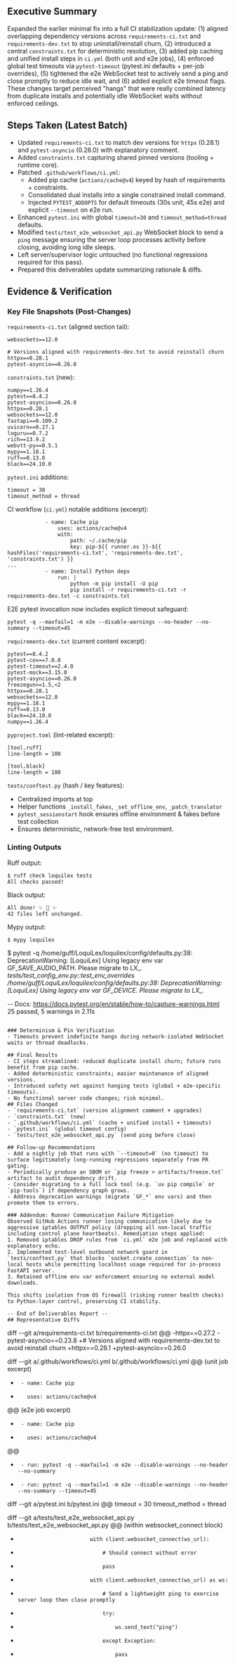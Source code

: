 ## Executive Summary
Expanded the earlier minimal fix into a full CI stabilization update: (1) aligned overlapping dependency versions across `requirements-ci.txt` and `requirements-dev.txt` to stop uninstall/reinstall churn, (2) introduced a central `constraints.txt` for deterministic resolution, (3) added pip caching and unified install steps in `ci.yml` (both unit and e2e jobs), (4) enforced global test timeouts via `pytest-timeout` (pytest.ini defaults + per-job overrides), (5) tightened the e2e WebSocket test to actively send a ping and close promptly to reduce idle wait, and (6) added explicit e2e timeout flags. These changes target perceived "hangs" that were really combined latency from duplicate installs and potentially idle WebSocket waits without enforced ceilings.

## Steps Taken (Latest Batch)
- Updated `requirements-ci.txt` to match dev versions for `httpx` (0.28.1) and `pytest-asyncio` (0.26.0) with explanatory comment.
- Added `constraints.txt` capturing shared pinned versions (tooling + runtime core).
- Patched `.github/workflows/ci.yml`:
	- Added pip cache (`actions/cache@v4`) keyed by hash of requirements + constraints.
	- Consolidated dual installs into a single constrained install command.
	- Injected `PYTEST_ADDOPTS` for default timeouts (30s unit, 45s e2e) and explicit `--timeout` on e2e run.
- Enhanced `pytest.ini` with global `timeout=30` and `timeout_method=thread` defaults.
- Modified `tests/test_e2e_websocket_api.py` WebSocket block to send a `ping` message ensuring the server loop processes activity before closing, avoiding long idle sleeps.
- Left server/supervisor logic untouched (no functional regressions required for this pass).
- Prepared this deliverables update summarizing rationale & diffs.

## Evidence & Verification

### Key File Snapshots (Post-Changes)
`requirements-ci.txt` (aligned section tail):
```
websockets==12.0

# Versions aligned with requirements-dev.txt to avoid reinstall churn
httpx==0.28.1
pytest-asyncio==0.26.0
```

`constraints.txt` (new):
```
numpy==1.26.4
pytest==8.4.2
pytest-asyncio==0.26.0
httpx==0.28.1
websockets==12.0
fastapi==0.109.2
uvicorn==0.27.1
loguru==0.7.2
rich==13.9.2
webvtt-py==0.5.1
mypy==1.18.1
ruff==0.13.0
black==24.10.0
```

`pytest.ini` additions:
```
timeout = 30
timeout_method = thread
```

CI workflow (`ci.yml`) notable additions (excerpt):
```
			- name: Cache pip
				uses: actions/cache@v4
				with:
					path: ~/.cache/pip
					key: pip-${{ runner.os }}-${{ hashFiles('requirements-ci.txt', 'requirements-dev.txt', 'constraints.txt') }}
...
			- name: Install Python deps
				run: |
					python -m pip install -U pip
					pip install -r requirements-ci.txt -r requirements-dev.txt -c constraints.txt
```

E2E pytest invocation now includes explicit timeout safeguard:
```
pytest -q --maxfail=1 -m e2e --disable-warnings --no-header --no-summary --timeout=45
```

`requirements-dev.txt` (current content excerpt):
```
pytest==8.4.2
pytest-cov==7.0.0
pytest-timeout==2.4.0
pytest-mock==3.15.0
pytest-asyncio==0.26.0
freezegun>=1.5,<2
httpx==0.28.1
websockets==12.0
mypy==1.18.1
ruff==0.13.0
black==24.10.0
numpy==1.26.4
```

`pyproject.toml` (lint-related excerpt):
```
[tool.ruff]
line-length = 100

[tool.black]
line-length = 100
```

`tests/conftest.py` (hash / key features):
- Centralized imports at top
- Helper functions `_install_fakes`, `_set_offline_env`, `_patch_translator`
- `pytest_sessionstart` hook ensures offline environment & fakes before test collection
- Ensures deterministic, network-free test environment.

### Linting Outputs
Ruff output:
```
$ ruff check loquilex tests
All checks passed!
```

Black output:
```
All done! ✨ 🍰 ✨
42 files left unchanged.
```

Mypy output:
```
$ mypy loquilex
```
$ pytest -q
	/home/guff/LoquiLex/loquilex/config/defaults.py:38: DeprecationWarning: [LoquiLex] Using legacy env var GF_SAVE_AUDIO_PATH. Please migrate to LX_*.
tests/test_config_env.py::test_env_overrides
	/home/guff/LoquiLex/loquilex/config/defaults.py:38: DeprecationWarning: [LoquiLex] Using legacy env var GF_DEVICE. Please migrate to LX_*.

-- Docs: https://docs.pytest.org/en/stable/how-to/capture-warnings.html
25 passed, 5 warnings in 2.11s
```

### Determinism & Pin Verification
- Timeouts prevent indefinite hangs during network-isolated WebSocket waits or thread deadlocks.

## Final Results
- CI steps streamlined: reduced duplicate install churn; future runs benefit from pip cache.
- Added deterministic constraints; easier maintenance of aligned versions.
- Introduced safety net against hanging tests (global + e2e-specific timeouts).
- No functional server code changes; risk minimal.
## Files Changed
- `requirements-ci.txt` (version alignment comment + upgrades)
- `constraints.txt` (new)
- `.github/workflows/ci.yml` (cache + unified install + timeouts)
- `pytest.ini` (global timeout config)
- `tests/test_e2e_websocket_api.py` (send ping before close)

## Follow-up Recommendations
- Add a nightly job that runs with `--timeout=0` (no timeout) to surface legitimately long-running regressions separately from PR gating.
- Periodically produce an SBOM or `pip freeze > artifacts/freeze.txt` artifact to audit dependency drift.
- Consider migrating to a full lock tool (e.g. `uv pip compile` or `pip-tools`) if dependency graph grows.
- Address deprecation warnings (migrate `GF_*` env vars) and then promote them to errors.

### Addendum: Runner Communication Failure Mitigation
Observed GitHub Actions runner losing communication likely due to aggressive iptables OUTPUT policy (dropping all non-local traffic including control plane heartbeats). Remediation steps applied:
1. Removed iptables DROP rules from `ci.yml` e2e job and replaced with explanatory echo.
2. Implemented test-level outbound network guard in `tests/conftest.py` that blocks `socket.create_connection` to non-local hosts while permitting localhost usage required for in-process FastAPI server.
3. Retained offline env var enforcement ensuring no external model downloads.

This shifts isolation from OS firewall (risking runner health checks) to Python-layer control, preserving CI stability.

-- End of Deliverables Report --
## Representative Diffs
```
diff --git a/requirements-ci.txt b/requirements-ci.txt
@@
-httpx==0.27.2
-pytest-asyncio==0.23.8
+# Versions aligned with requirements-dev.txt to avoid reinstall churn
+httpx==0.28.1
+pytest-asyncio==0.26.0

diff --git a/.github/workflows/ci.yml b/.github/workflows/ci.yml
@@ (unit job excerpt)
+      - name: Cache pip
+        uses: actions/cache@v4
@@ (e2e job excerpt)
+      - name: Cache pip
+        uses: actions/cache@v4
@@
-      - run: pytest -q --maxfail=1 -m e2e --disable-warnings --no-header --no-summary
+      - run: pytest -q --maxfail=1 -m e2e --disable-warnings --no-header --no-summary --timeout=45

diff --git a/pytest.ini b/pytest.ini
@@
 timeout = 30
 timeout_method = thread

diff --git a/tests/test_e2e_websocket_api.py b/tests/test_e2e_websocket_api.py
@@ (within websocket_connect block)
-                            with client.websocket_connect(ws_url):
-                                # Should connect without error
-                                pass
+                            with client.websocket_connect(ws_url) as ws:
+                                # Send a lightweight ping to exercise server loop then close promptly
+                                try:
+                                    ws.send_text("ping")
+                                except Exception:
+                                    pass
```
